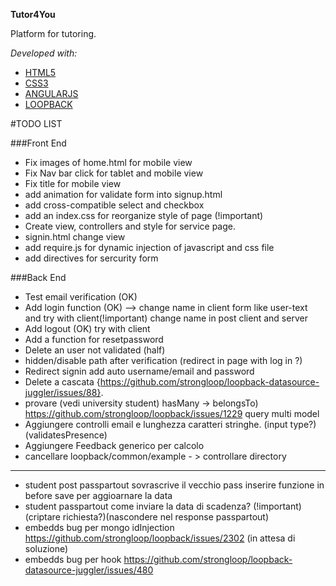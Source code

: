 **Tutor4You**

Platform for tutoring.

*Developed with:*

* [HTML5](https://it.wikipedia.org/wiki/HTML5)
* [CSS3](https://it.wikipedia.org/wiki/CSS)
* [ANGULARJS](https://it.wikipedia.org/wiki/AngularJS)
* [LOOPBACK](https://strongloop.com/node-js/loopback-framework/)

#TODO LIST

###Front End
* Fix images of home.html for mobile view
* Fix Nav bar click for tablet and mobile view
* Fix title for mobile view
* add animation for validate form into signup.html
* add cross-compatible select and checkbox
* add an index.css for reorganize style of page (!important)
* Create view, controllers and style for service page.
* signin.html change view
* add require.js for dynamic injection of javascript and css file
* add directives for sercurity form

###Back End
* Test email verification   (OK)
* Add login function (OK) --> change name in client form like user-text  and try with client(!important) change name in post client and server
* Add logout    (OK) try with client
* Add a function for  resetpassword
* Delete an user not validated (half)
* hidden/disable path after verification (redirect in page with log in ?)
* Redirect signin add auto username/email and password
* Delete a cascata {https://github.com/strongloop/loopback-datasource-juggler/issues/88}.
* provare (vedi university student) hasMany  -> belongsTo) https://github.com/strongloop/loopback/issues/1229 query multi model
* Aggiungere controlli email e lunghezza caratteri stringhe. (input type?)(validatesPresence)
* Aggiungere Feedback generico per calcolo
* cancellare loopback/common/example - > controllare directory
____________________________________________________________________________________________________________
* student post passpartout sovrascrive il vecchio pass inserire funzione in before save per aggioarnare la data
* student passpartout come inviare la data di scadenza? (!important) (criptare richiesta?)(nascondere nel response passpartout)
* embedds bug per mongo idInjection https://github.com/strongloop/loopback/issues/2302 (in attesa di soluzione)
* embedds bug per hook https://github.com/strongloop/loopback-datasource-juggler/issues/480
